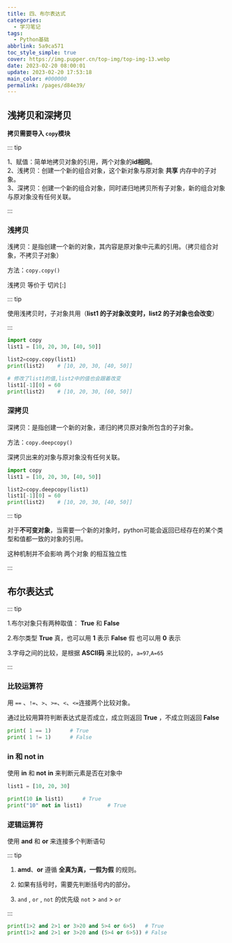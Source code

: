 ```yaml
---
title: 四、布尔表达式
categories: 
  - 学习笔记
tags: 
  - Python基础
abbrlink: 5a9ca571
toc_style_simple: true
cover: https://img.pupper.cn/top-img/top-img-13.webp
date: 2023-02-20 08:00:01
update: 2023-02-20 17:53:18
main_color: #000000
permalink: /pages/d84e39/
---
```

## 浅拷贝和深拷贝

**拷贝需要导入 `copy`模块**

::: tip

1、赋值：简单地拷贝对象的引用，两个对象的**id相同**。  
2、浅拷贝：创建一个新的组合对象，这个新对象与原对象 **共享** 内存中的子对象。  
3、深拷贝：创建一个新的组合对象，同时递归地拷贝所有子对象，新的组合对象与原对象没有任何关联。     

:::

### 浅拷贝

浅拷贝：是指创建一个新的对象，其内容是原对象中元素的引用。（拷贝组合对象，不拷贝子对象）

方法：`copy.copy()`

浅拷贝 等价于 切片[:]

::: tip

使用浅拷贝时，子对象共用（**list1 的子对象改变时，list2 的子对象也会改变**）

:::

```python
import copy
list1 = [10, 20, 30, [40, 50]]

list2=copy.copy(list1)
print(list2)	# [10, 20, 30, [40, 50]]

# 修改了list1的值,list2中的值也会跟着改变
list1[-1][0] = 60
print(list2)	# [10, 20, 30, [60, 50]]
```

### 深拷贝

深拷贝：是指创建一个新的对象，递归的拷贝原对象所包含的子对象。

方法：`copy.deepcopy()`

深拷贝出来的对象与原对象没有任何关联。

```python
import copy
list1 = [10, 20, 30, [40, 50]]

list2=copy.deepcopy(list1)
list1[-1][0] = 60
print(list2)	# [10, 20, 30, [40, 50]]
```

::: tip

对于**不可变对象**，当需要一个新的对象时，python可能会返回已经存在的某个类型和值都一致的对象的引用。

这种机制并不会影响 两个对象 的相互独立性

:::

## 布尔表达式

::: tip

1.布尔对象只有两种取值： **True** 和 **False**

2.布尔类型 **True** 真，也可以用 **1** 表示 **False** 假 也可以用 **0** 表示

3.字母之间的比较，是根据 **ASCII码** 来比较的，`a=97`,`A=65`

:::

### 比较运算符

用 `==` 、`!=`、`>`、`>=`、`<`、`<=`连接两个比较对象。

通过比较用算符判断表达式是否成立，成立则返回 **True** ，不成立则返回 **False**

```python
print( 1 == 1)		# True
print( 1 != 1)		# False
```

### in 和 not in

使用 **in** 和 **not** **in** 来判断元素是否在对象中

```python
list1 = [10, 20, 30]

print(10 in list1)		# True
print("10" not in list1)		# True
```

### 逻辑运算符

使用 **and** 和 **or** 来连接多个判断语句

::: tip

1.  **amd**、**or** 遵循 **全真为真，一假为假** 的规则。

2.  如果有括号时，需要先判断括号内的部分。
3.  `and` , `or` , `not` 的优先级 `not` > `and` > `or`

:::

```python
print(1>2 and 2>1 or 3>20 and 5>4 or 6>5)	# True
print(1>2 and 2>1 or 3>20 and (5>4 or 6>5))	# False
```

